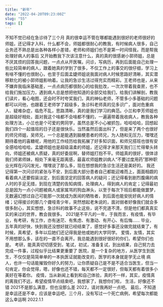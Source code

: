 ```yaml
---
title: "新年"
date: "2022-04-20T09:23:00Z"
slug: "55"
tags: []
---
```

不知不觉已经在急诊待了三个月
真的很幸运不管在哪都能遇到很好的老师很好的师姐，还记得才入科，什么都不会，师姐都很耐心的教我，有时候病人很多，自己业务还不熟总是出各种各样小差错，老师和师姐们也不是第一时间怪我，而是帮我处理好病人的事后 又开始教我下次该注意什么，真的真的很感谢小郭师姐，总是不厌其烦的回答我问题，一点点从开医嘱，问诊，写病历，再到后面能自己处理一些比较简单的病人，跟着她真的学到了很多，不仅工作上的事交的很仔细，学习上有啥不懂的也很耐心，也至于后面孟婕师姐说我面对病人时候思路好清晰，其实潜移默化的被小郭师姐影响着。让我的急诊生活过得充实而精彩。王老师也是，从来不嫌弃我临床基础差，一点点病历都很耐心的给我批改，一次次带着我查房，也不给我们施加压力，遇到病人总是想把他知道的全部交给我们，给我们讲解剖，教我们读片，看心电图，还会时不时夸奖我们，真的神仙老师，不管多小多基础的问题都可以问他，也跟着王老师学了超级多，急诊科老师真的见多识广，面对危重病人、疑难杂症，临危不乱，思路清晰，真的是我们学习的典范。小兰和李芳师姐也是超级好相处，面对我这个啥都不会啥都不懂的，一遍遍带着我收病人，教我各种处理方法，小兰也是个可爱的男同学，虽然总是不小心被抓包，哈哈哈哈，回想起我们四个一起值班的日子还是很快乐。当然虽然后面出科了，但是来了两个也很好的师兄师姐，吴师兄，一个总是能遇到脑梗患者的师兄，为人随和无压力，嘿嘿还期待着他的喜糖呢，用他的工作经历给我拓展了好多知识面，和师兄搭班也很有安全感哈哈哈哈，孟婕师姐也是超级温柔的师姐，还记得才来那天我们三忙得晕头转向，师姐还被病人质疑，真的好委屈啊，替师姐打抱不平。师姐真的很好，很体谅我们师弟师妹，相处下来毫无距离感，最喜欢师姐教训病人“不要过度用药”那种职业光辉在闪闪发光，嘿嘿说了那么多，现在想想我的急诊生活还是美好的。
我还记得第一次问诊的紧张与不安，到后面大部分患者自己都能迎难而上，面面相觑的看着病人还要假装淡定，到后面坚定的回答病人的疑问；还记得看到剧烈腹痛的病人时的手足无措，到现在清楚的告知病情，处理病人，得到病人的肯定；记得最初总是因为一点小问题被病人或家属骂的狗血淋头，以至于每次下班后都能做噩梦，无数遍幻想过自己可能那一次就成为医闹的牺牲者，到后面也能安抚好病人的情绪；记得接诊的那几个聋哑青少年，突然想起老朱说的，面对弱者好像我们就会多很多耐心，其实想想，急诊科的故事不止这些，说不完道不清，但是他们都真真实实的来过的世界，教会我很多。
2021是不平凡的一年，于我而言，有疫情，有毕业，有考研，有工作，亦有迷茫、有焦虑、有激动、有开心、有后悔……
毕业，五年真的好快，快到我还没想好就已经结束了，感觉好多事还没做完就结束了，有时候，真希望，多年以后她们还记得我是他或她的大学同学。
爱情，友情，其实不用想那么多，该在的一直不会离开。我总能遇到很好很好的你们，希望你们也是。
考研，能真真切切感受到，笔试，初试，准备复试，到出结果，自己努力去完成一件事，过程似乎比结果更重要了
医院，是一个复杂的地方，从医学生到医生，不仅仅是简简单单的一本执医证就能改变的，医学的本身就是学无止境
病人，也许一句话能摧毁你好久的努力，让你质疑自己是不是不适合当医生，但当一句肯定，你会觉得，嗯，好像也还不错，每天都不一定很好，但每天都有着很多小美好在等着你。
疫情，当从新闻上看到和自己体验，真的不一样，其实，疫情真的离我们不远，希望疫情早点结束吧，我想家了，我想你们啦，
生活，好像还不错
2021不是那么满意，但也没那么差
2022，请对我再好一点吧。
最后，不知道是幸运还是不幸，应该是幸运吧，三个月，没有写过一个死亡病例，希望每次都能这么幸运啊
2022.1.1
